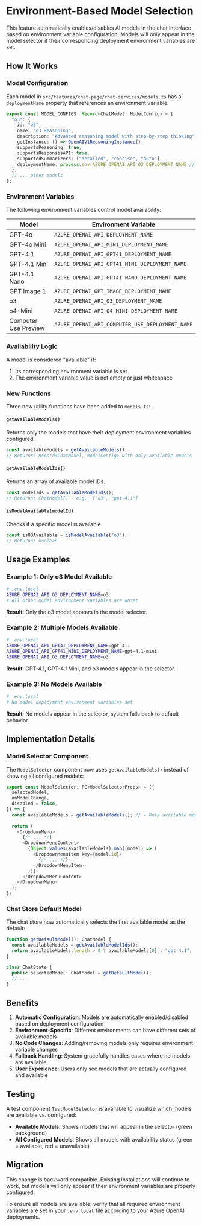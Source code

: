 # Environment-Based Model Selection

This feature automatically enables/disables AI models in the chat interface based on environment variable configuration. Models will only appear in the model selector if their corresponding deployment environment variables are set.

## How It Works

### Model Configuration
Each model in `src/features/chat-page/chat-services/models.ts` has a `deploymentName` property that references an environment variable:

```typescript
export const MODEL_CONFIGS: Record<ChatModel, ModelConfig> = {
  "o3": {
    id: "o3",
    name: "o3 Reasoning",
    description: "Advanced reasoning model with step-by-step thinking",
    getInstance: () => OpenAIV1ReasoningInstance(),
    supportsReasoning: true,
    supportsResponsesAPI: true,
    supportedSummarizers: ["detailed", "concise", "auto"],
    deploymentName: process.env.AZURE_OPENAI_API_O3_DEPLOYMENT_NAME // ← This determines availability
  },
  // ... other models
};
```

### Environment Variables
The following environment variables control model availability:

| Model | Environment Variable |
|-------|---------------------|
| GPT-4o | `AZURE_OPENAI_API_DEPLOYMENT_NAME` |
| GPT-4o Mini | `AZURE_OPENAI_API_MINI_DEPLOYMENT_NAME` |
| GPT-4.1 | `AZURE_OPENAI_API_GPT41_DEPLOYMENT_NAME` |
| GPT-4.1 Mini | `AZURE_OPENAI_API_GPT41_MINI_DEPLOYMENT_NAME` |
| GPT-4.1 Nano | `AZURE_OPENAI_API_GPT41_NANO_DEPLOYMENT_NAME` |
| GPT Image 1 | `AZURE_OPENAI_GPT_IMAGE_DEPLOYMENT_NAME` |
| o3 | `AZURE_OPENAI_API_O3_DEPLOYMENT_NAME` |
| o4-Mini | `AZURE_OPENAI_API_O4_MINI_DEPLOYMENT_NAME` |
| Computer Use Preview | `AZURE_OPENAI_API_COMPUTER_USE_DEPLOYMENT_NAME` |

### Availability Logic
A model is considered "available" if:
1. Its corresponding environment variable is set
2. The environment variable value is not empty or just whitespace

### New Functions
Three new utility functions have been added to `models.ts`:

#### `getAvailableModels()`
Returns only the models that have their deployment environment variables configured.

```typescript
const availableModels = getAvailableModels();
// Returns: Record<ChatModel, ModelConfig> with only available models
```

#### `getAvailableModelIds()`
Returns an array of available model IDs.

```typescript
const modelIds = getAvailableModelIds();
// Returns: ChatModel[] - e.g., ["o3", "gpt-4.1"]
```

#### `isModelAvailable(modelId)`
Checks if a specific model is available.

```typescript
const isO3Available = isModelAvailable("o3");
// Returns: boolean
```

## Usage Examples

### Example 1: Only o3 Model Available
```bash
# .env.local
AZURE_OPENAI_API_O3_DEPLOYMENT_NAME=o3
# All other model environment variables are unset
```

**Result**: Only the o3 model appears in the model selector.

### Example 2: Multiple Models Available
```bash
# .env.local
AZURE_OPENAI_API_GPT41_DEPLOYMENT_NAME=gpt-4.1
AZURE_OPENAI_API_GPT41_MINI_DEPLOYMENT_NAME=gpt-4.1-mini
AZURE_OPENAI_API_O3_DEPLOYMENT_NAME=o3
```

**Result**: GPT-4.1, GPT-4.1 Mini, and o3 models appear in the selector.

### Example 3: No Models Available
```bash
# .env.local
# No model deployment environment variables set
```

**Result**: No models appear in the selector, system falls back to default behavior.

## Implementation Details

### Model Selector Component
The `ModelSelector` component now uses `getAvailableModels()` instead of showing all configured models:

```typescript
export const ModelSelector: FC<ModelSelectorProps> = ({
  selectedModel,
  onModelChange,
  disabled = false,
}) => {
  const availableModels = getAvailableModels(); // ← Only available models
  
  return (
    <DropdownMenu>
      {/* ... */}
      <DropdownMenuContent>
        {Object.values(availableModels).map((model) => (
          <DropdownMenuItem key={model.id}>
            {/* ... */}
          </DropdownMenuItem>
        ))}
      </DropdownMenuContent>
    </DropdownMenu>
  );
};
```

### Chat Store Default Model
The chat store now automatically selects the first available model as the default:

```typescript
function getDefaultModel(): ChatModel {
  const availableModels = getAvailableModelIds();
  return availableModels.length > 0 ? availableModels[0] : "gpt-4.1";
}

class ChatState {
  public selectedModel: ChatModel = getDefaultModel();
  // ...
}
```

## Benefits

1. **Automatic Configuration**: Models are automatically enabled/disabled based on deployment configuration
2. **Environment-Specific**: Different environments can have different sets of available models
3. **No Code Changes**: Adding/removing models only requires environment variable changes
4. **Fallback Handling**: System gracefully handles cases where no models are available
5. **User Experience**: Users only see models that are actually configured and available

## Testing

A test component `TestModelSelector` is available to visualize which models are available vs. configured:

- **Available Models**: Shows models that will appear in the selector (green background)
- **All Configured Models**: Shows all models with availability status (green = available, red = unavailable)

## Migration

This change is backward compatible. Existing installations will continue to work, but models will only appear if their environment variables are properly configured.

To ensure all models are available, verify that all required environment variables are set in your `.env.local` file according to your Azure OpenAI deployments.
